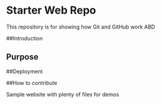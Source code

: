 # Starter Web Repo

This repository is for showing how Git and GitHub work
ABD

##Introduction

## Purpose

##Deployment

##How to contribute

Sample website with plenty of files for demos
